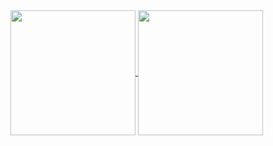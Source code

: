 <a href="https://github.com/anuraghazra/github-readme-stats">
  <img height=200 align="center" src="https://github-readme-stats.vercel.app/api?username=k-forghani&bg_color=30,e96443,904e95&title_color=fff&text_color=fff">
</a>
<a href="https://github.com/anuraghazra/convoychat">
  <img height=200 align="center" src="https://github-readme-stats.vercel.app/api/top-langs?username=k-forghani&layout=compact&langs_count=8&card_width=320&theme=dracula">
</a>

